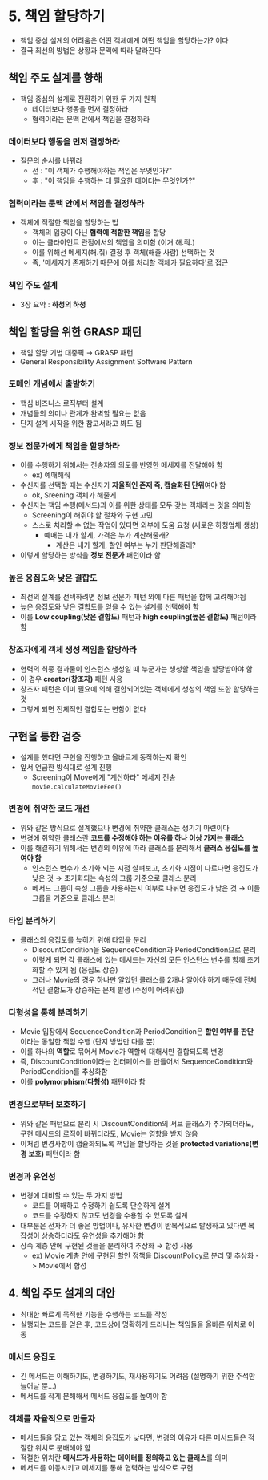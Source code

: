 # 5. 책임 할당하기
* 책임 중심 설계의 어려움은 어떤 객체에게 어떤 책임을 할당하는가? 이다
* 결국 최선의 방법은 상황과 문맥에 따라 달라진다

## 책임 주도 설계를 향해
* 책임 중심의 설계로 전환하기 위한 두 가지 원칙
    * 데이터보다 행동을 먼저 결정하라
    * 협력이라는 문맥 안에서 책임을 결정하라

### 데이터보다 행동을 먼저 결정하라
* 질문의 순서를 바꿔라
    * 선 : "이 객체가 수행해야하는 책임은 무엇인가?"
    * 후 : "이 책임을 수행하는 데 필요한 데이터는 무엇인가?"

### 협력이라는 문맥 안에서 책임을 결정하라
* 객체에 적절한 책임을 할당하는 법
    * 객체의 입장이 아닌 **협력에 적합한 책임**을 할당
    * 이는 클라이언트 관점에서의 책임을 의미함 (이거 해.줘.)
    * 이를 위해선 메세지(해.줘) 결정 후 객체(해줄 사람) 선택하는 것 
    * 즉, '메세지가 존재하기 때문에 이를 처리할 객체가 필요하다'로 접근

### 책임 주도 설계
* 3장 요약 : **하청의 하청**

## 책임 할당을 위한 GRASP 패턴
* 책임 할당 기법 대중픽 → GRASP 패턴
* General Responsibility Assignment Software Pattern

### 도메인 개념에서 출발하기
* 핵심 비즈니스 로직부터 설계
* 개념들의 의미나 관계가 완벽할 필요는 없음
* 단지 설계 시작을 위한 참고서라고 봐도 됨

### 정보 전문가에게 책임을 할당하라
* 이를 수행하기 위해서는 전송자의 의도를 반영한 메세지를 전달해야 함
    * ex) 예매해줘
* 수신자를 선택할 때는 수신자가 **자율적인 존재 즉, 캡슐화된 단위**여야 함
    * ok, Sreening 객체가 해줄게
* 수신자는 책임 수행(메서드)과 이를 위한 상태를 모두 갖는 객체라는 것을 의미함
    * Screening이 해줘야 할 절차와 구현 고민
    * 스스로 처리할 수 없는 작업이 있다면 외부에 도움 요청 (새로운 하청업체 생성)
        * 예매는 내가 할게, 가격은 누가 계산해줄래?
            * 계산은 내가 할게, 할인 여부는 누가 판단해줄래?
* 이렇게 할당하는 방식을 **정보 전문가** 패턴이라 함

### 높은 응집도와 낮은 결합도
* 최선의 설계를 선택하려면 정보 전문가 패턴 외에 다른 패턴을 함께 고려해야됨
* 높은 응집도와 낮은 결합도를 얻을 수 있는 설계를 선택해야 함
* 이를 **Low coupling(낮은 결합도)** 패턴과 **high coupling(높은 결합도)** 패턴이라 함

### 창조자에게 객체 생성 책임을 할당하라
* 협력의 최종 결과물이 인스턴스 생성일 때 누군가는 생성할 책임을 할당받아야 함
* 이 경우 **creator(창조자)** 패턴 사용
* 창조자 패턴은 이미 필요에 의해 결합되어있는 객체에게 생성의 책임 또한 할당하는 것
* 그렇게 되면 전체적인 결합도는 변함이 없다

## 구현을 통한 검증
* 설계를 했다면 구현을 진행하고 올바르게 동작하는지 확인
* 앞서 언급한 방식대로 설계 진행
    * Screening이 Move에게 "계산하라" 메세지 전송 ```movie.calculateMovieFee()```

### 변경에 취약한 코드 개선
* 위와 같은 방식으로 설계했으나 변경에 취약한 클래스는 생기기 마련이다
* 변경에 취약한 클래스란 **코드를 수정해야 하는 이유를 하나 이상 가지는 클래스**
* 이를 해결하기 위해서는 변경의 이유에 따라 클래스를 분리해서 **클래스 응집도를 높여야 함**
    * 인스턴스 변수가 초기화 되는 시점 살펴보고, 초기화 시점이 다르다면 응집도가 낮은 것 → 초기화되는 속성의 그룹 기준으로 클래스 분리
    * 메서드 그룹이 속성 그룹을 사용하는지 여부로 나뉘면 응집도가 낮은 것  → 이들 그룹을 기준으로 클래스 분리

### 타입 분리하기
* 클래스의 응집도를 높히기 위해 타입을 분리
    * DiscountCondition을 SequenceCondition과 PeriodCondition으로 분리
    * 이렇게 되면 각 클래스에 있는 메서드는 자신의 모든 인스턴스 변수를 함께 초기화할 수 있게 됨 (응집도 상승)
    * 그러나 Movie의 경우 하나만 알았던 클래스를 2개나 알아야 하기 때문에 전체적인 결합도가 상승하는 문제 발생 (수정이 어려워짐)

### 다형성을 통해 분리하기
* Movie 입장에서 SequenceCondition과 PeriodCondition은 **할인 여부를 판단** 이라는 동일한 책임 수행 (단지 방법만 다를 뿐)
* 이를 하나의 **역할**로 묶어서 Movie가 역할에 대해서만 결합되도록 변경
* 즉, DiscountCondition이라는 인터페이스를 만들어서 SequenceCondition와 PeriodCondition를 추상화함
* 이를 **polymorphism(다형성)** 패턴이라 함

### 변경으로부터 보호하기
* 위와 같은 패턴으로 분리 시 DiscountCondition의 서브 클래스가 추가되더라도, 구현 메서드의 로직이 바뀌더라도, Movie는 영향을 받지 않음
* 이처럼 변경사항이 캡슐화되도록 책임을 할당하는 것을 **protected variations(변경 보호)** 패턴이라 함

### 변경과 유연성
* 변경에 대비할 수 있는 두 가지 방법
    * 코드를 이해하고 수정하기 쉽도록 단순하게 설계
    * 코드를 수정하지 않고도 변경을 수용할 수 있도록 설계
* 대부분은 전자가 더 좋은 방법이나, 유사한 변경이 반복적으로 발생하고 있다면 복잡성이 상승하더라도 유연성을 추가해야 함
* 상속 계층 안에 구현된 것들을 분리하여 추상화 → 합성 사용
    * ex) Movie 계층 안에 구현된 할인 정책을 DiscountPolicy로 분리 및 추상화 -> Movie에서 합성

## 4. 책임 주도 설계의 대안
* 최대한 빠르게 목적한 기능을 수행하는 코드를 작성
* 실행되는 코드를 얻은 후, 코드상에 명확하게 드러나는 책임들을 올바른 위치로 이동

### 메서드 응집도
* 긴 메서드는 이해하기도, 변경하기도, 재사용하기도 어려움 (설명하기 위한 주석만 늘어날 뿐...)
* 메서드를 작게 분해해서 메서드 응집도를 높여야 함

### 객체를 자율적으로 만들자
* 메서드들을 담고 있는 객체의 응집도가 낮다면, 변경의 이유가 다른 메서드들은 적절한 위치로 분배해야 함
* 적절한 위치란 **메서드가 사용하는 데이터를 정의하고 있는 클래스**를 의미
* 메서드를 이동시키고 메세지를 통해 협력하는 방식으로 구현
